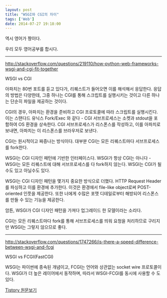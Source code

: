```yaml
---
layout: post
title: "WSGI와 CGI의 차이"
tags: ['Web']
date: 2014-07-27 19:18:00
---
```

역시 영어가 짱이다.

우리 모두 영어공부를 합시다.

  


* * *

http://stackoverflow.com/questions/219110/how-python-web-frameworks-wsgi-and-cgi-fit-together

WSGI vs CGI

  


아파치는 80번 포트를 듣고 있다가, 리퀘스트가 들어오면 이를 해석해서 응답한다. 응답의 방법은 다양한데, 그중 하나는 CGI를 통해 스크립트를 실행시키는 것이고 다른 하나는 단순히 파일을 제공하는 것이다.

  


CGI의 경우, 아파치는 환경을 준비하고 CGI 프로토콜에 따라 스크립트를 실행시킨다. 이는 스탠다드 유닉스 Fork/Exec 와 같다 - CGI 서브프로세스는 소켓과 stdout을 포함하여 OS 환경을 상속한다. CGI 서브프로세스가 리스폰스를 작성하고, 이를 아파치로 보내면, 아파치는 이 리스폰스를 브라우저로 보낸다.

  


CGI는 원시적이고 짜증나는 방식이다. 대부분 CGI는 모든 리퀘스트마다 서브프로세스를 fork한다.

  


WSGI는 CGI 디자인 패턴에 기반한 인터페이스다. WSGI가 항상 CGI는 아니다 - WSGI는 모든 리퀘스트에 대해 서브프로세스를 다 fork하지 않는다. WSGI는 CGI가 될수도 있고 아닐수도 있다.

  


WSGI는 CGI 디자인 패턴을 몇가지 중요한 방식으로 더했다. HTTP Request Header를 파싱하고 이를 환경에 추가한다. 이것은 환경에서 file-like object로써 POST-oriented 인풋을 제공한다. 또한 너에게 수많은 포맷 디테일로부터 해방되어 리스폰스를 만들 수 있는 기능을 제공한다.

  


  


암튼, WSGI가 CGI 디자인 패턴을 가져다 업그레이드 한 모델이라는 소리다.

CGI는 모든 리퀘스트마다 fork를 통해 서브프로세스를 띄워 요청을 처리하므로 구리지만 WSGI는 그렇지 않으므로 좋다.

  


* * *

http://stackoverflow.com/questions/1747266/is-there-a-speed-difference-between-wsgi-and-fcgi

WSGI vs FCGI(FastCGI)

  


WSGI는 파이썬에 종속된 개념이고, FCGI는 언어와 상관없는 socket wire 프로토콜이다. WSGI가 더 높은 레이어에서 동작하며, 따라서 WSGI-FCGI를 동시에 사용할 수 도 있다.

  



[Tistory 원문보기](http://khanrc.tistory.com/8)
